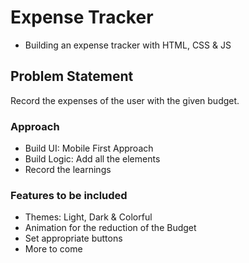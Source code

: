 # Expense Tracker

- Building an expense tracker with HTML, CSS & JS

## Problem Statement

Record the expenses of the user with the given budget.

### Approach

- Build UI: Mobile First Approach
- Build Logic: Add all the elements
- Record the learnings

### Features to be included

- Themes: Light, Dark & Colorful 
- Animation for the reduction of the Budget
- Set appropriate buttons
- More to come


